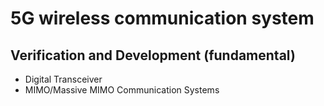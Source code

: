 # 5G wireless communication system
## Verification and Development (fundamental)
- Digital Transceiver
- MIMO/Massive MIMO Communication Systems

